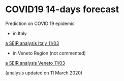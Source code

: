 # COVID19 14-days forecast
Prediction on COVID 19 epidemic 

- in Italy

[a SEIR analysis Italy 11/03](draft_analysis_Italy.md)

- in Veneto Region (not commented)

[a SEIR analysis Veneto 11/03](draft_analysis_Veneto.md)


(analysis updated on 11 March 2020)
